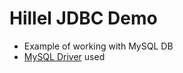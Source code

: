 # Hillel JDBC Demo

- Example of working with MySQL DB
- [MySQL Driver](https://mvnrepository.com/artifact/org.projectlombok/lombok/1.18.28) used

